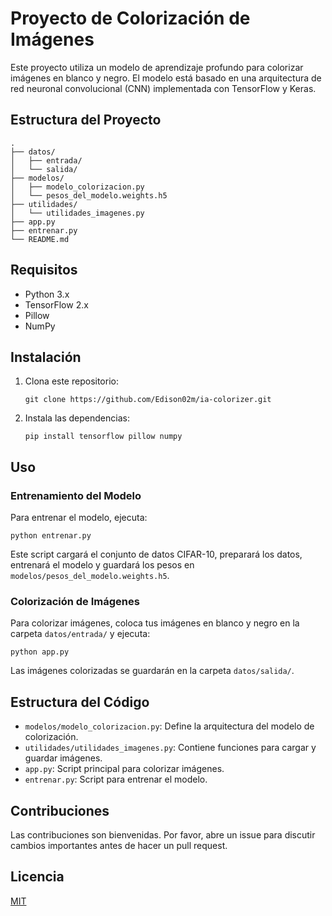 # Proyecto de Colorización de Imágenes

Este proyecto utiliza un modelo de aprendizaje profundo para colorizar imágenes en blanco y negro. El modelo está basado en una arquitectura de red neuronal convolucional (CNN) implementada con TensorFlow y Keras.

## Estructura del Proyecto

```
.
├── datos/
│   ├── entrada/
│   └── salida/
├── modelos/
│   ├── modelo_colorizacion.py
│   └── pesos_del_modelo.weights.h5
├── utilidades/
│   └── utilidades_imagenes.py
├── app.py
├── entrenar.py
└── README.md
```

## Requisitos

- Python 3.x
- TensorFlow 2.x
- Pillow
- NumPy

## Instalación

1. Clona este repositorio:
   ```
   git clone https://github.com/Edison02m/ia-colorizer.git
   ```

2. Instala las dependencias:
   ```
   pip install tensorflow pillow numpy
   ```

## Uso

### Entrenamiento del Modelo

Para entrenar el modelo, ejecuta:

```
python entrenar.py
```

Este script cargará el conjunto de datos CIFAR-10, preparará los datos, entrenará el modelo y guardará los pesos en `modelos/pesos_del_modelo.weights.h5`.

### Colorización de Imágenes

Para colorizar imágenes, coloca tus imágenes en blanco y negro en la carpeta `datos/entrada/` y ejecuta:

```
python app.py
```

Las imágenes colorizadas se guardarán en la carpeta `datos/salida/`.

## Estructura del Código

- `modelos/modelo_colorizacion.py`: Define la arquitectura del modelo de colorización.
- `utilidades/utilidades_imagenes.py`: Contiene funciones para cargar y guardar imágenes.
- `app.py`: Script principal para colorizar imágenes.
- `entrenar.py`: Script para entrenar el modelo.

## Contribuciones

Las contribuciones son bienvenidas. Por favor, abre un issue para discutir cambios importantes antes de hacer un pull request.

## Licencia

[MIT](https://choosealicense.com/licenses/mit/)
